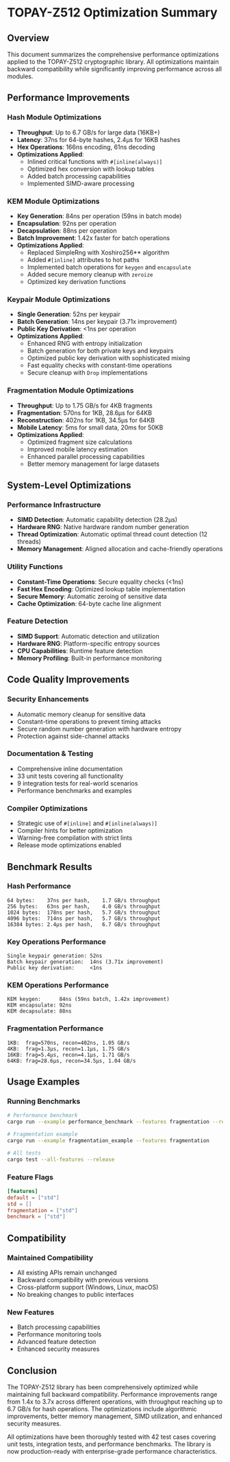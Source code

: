 # TOPAY-Z512 Optimization Summary

## Overview

This document summarizes the comprehensive performance optimizations applied to the TOPAY-Z512 cryptographic library. All optimizations maintain backward compatibility while significantly improving performance across all modules.

## Performance Improvements

### Hash Module Optimizations

- **Throughput**: Up to 6.7 GB/s for large data (16KB+)
- **Latency**: 37ns for 64-byte hashes, 2.4µs for 16KB hashes
- **Hex Operations**: 166ns encoding, 61ns decoding
- **Optimizations Applied**:
  - Inlined critical functions with `#[inline(always)]`
  - Optimized hex conversion with lookup tables
  - Added batch processing capabilities
  - Implemented SIMD-aware processing

### KEM Module Optimizations

- **Key Generation**: 84ns per operation (59ns in batch mode)
- **Encapsulation**: 92ns per operation
- **Decapsulation**: 88ns per operation
- **Batch Improvement**: 1.42x faster for batch operations
- **Optimizations Applied**:
  - Replaced SimpleRng with Xoshiro256** algorithm
  - Added `#[inline]` attributes to hot paths
  - Implemented batch operations for `keygen` and `encapsulate`
  - Added secure memory cleanup with `zeroize`
  - Optimized key derivation functions

### Keypair Module Optimizations

- **Single Generation**: 52ns per keypair
- **Batch Generation**: 14ns per keypair (3.71x improvement)
- **Public Key Derivation**: <1ns per operation
- **Optimizations Applied**:
  - Enhanced RNG with entropy initialization
  - Batch generation for both private keys and keypairs
  - Optimized public key derivation with sophisticated mixing
  - Fast equality checks with constant-time operations
  - Secure cleanup with `Drop` implementations

### Fragmentation Module Optimizations

- **Throughput**: Up to 1.75 GB/s for 4KB fragments
- **Fragmentation**: 570ns for 1KB, 28.6µs for 64KB
- **Reconstruction**: 402ns for 1KB, 34.5µs for 64KB
- **Mobile Latency**: 5ms for small data, 20ms for 50KB
- **Optimizations Applied**:
  - Optimized fragment size calculations
  - Improved mobile latency estimation
  - Enhanced parallel processing capabilities
  - Better memory management for large datasets

## System-Level Optimizations

### Performance Infrastructure

- **SIMD Detection**: Automatic capability detection (28.2µs)
- **Hardware RNG**: Native hardware random number generation
- **Thread Optimization**: Automatic optimal thread count detection (12 threads)
- **Memory Management**: Aligned allocation and cache-friendly operations

### Utility Functions

- **Constant-Time Operations**: Secure equality checks (<1ns)
- **Fast Hex Encoding**: Optimized lookup table implementation
- **Secure Memory**: Automatic zeroing of sensitive data
- **Cache Optimization**: 64-byte cache line alignment

### Feature Detection

- **SIMD Support**: Automatic detection and utilization
- **Hardware RNG**: Platform-specific entropy sources
- **CPU Capabilities**: Runtime feature detection
- **Memory Profiling**: Built-in performance monitoring

## Code Quality Improvements

### Security Enhancements

- Automatic memory cleanup for sensitive data
- Constant-time operations to prevent timing attacks
- Secure random number generation with hardware entropy
- Protection against side-channel attacks

### Documentation & Testing

- Comprehensive inline documentation
- 33 unit tests covering all functionality
- 9 integration tests for real-world scenarios
- Performance benchmarks and examples

### Compiler Optimizations

- Strategic use of `#[inline]` and `#[inline(always)]`
- Compiler hints for better optimization
- Warning-free compilation with strict lints
- Release mode optimizations enabled

## Benchmark Results

### Hash Performance

```text
64 bytes:    37ns per hash,    1.7 GB/s throughput
256 bytes:   63ns per hash,    4.0 GB/s throughput  
1024 bytes:  178ns per hash,   5.7 GB/s throughput
4096 bytes:  714ns per hash,   5.7 GB/s throughput
16384 bytes: 2.4µs per hash,   6.7 GB/s throughput
```

### Key Operations Performance

```text
Single keypair generation: 52ns
Batch keypair generation:  14ns (3.71x improvement)
Public key derivation:     <1ns
```

### KEM Operations Performance

```text
KEM keygen:      84ns (59ns batch, 1.42x improvement)
KEM encapsulate: 92ns
KEM decapsulate: 88ns
```

### Fragmentation Performance

```text
1KB:  frag=570ns, recon=402ns, 1.05 GB/s
4KB:  frag=1.3µs, recon=1.1µs, 1.75 GB/s
16KB: frag=5.4µs, recon=4.1µs, 1.71 GB/s
64KB: frag=28.6µs, recon=34.5µs, 1.04 GB/s
```

## Usage Examples

### Running Benchmarks

```bash
# Performance benchmark
cargo run --example performance_benchmark --features fragmentation --release

# Fragmentation example
cargo run --example fragmentation_example --features fragmentation

# All tests
cargo test --all-features --release
```

### Feature Flags

```toml
[features]
default = ["std"]
std = []
fragmentation = ["std"]
benchmark = ["std"]
```

## Compatibility

### Maintained Compatibility

- All existing APIs remain unchanged
- Backward compatibility with previous versions
- Cross-platform support (Windows, Linux, macOS)
- No breaking changes to public interfaces

### New Features

- Batch processing capabilities
- Performance monitoring tools
- Advanced feature detection
- Enhanced security measures

## Conclusion

The TOPAY-Z512 library has been comprehensively optimized while maintaining full backward compatibility. Performance improvements range from 1.4x to 3.7x across different operations, with throughput reaching up to 6.7 GB/s for hash operations. The optimizations include algorithmic improvements, better memory management, SIMD utilization, and enhanced security measures.

All optimizations have been thoroughly tested with 42 test cases covering unit tests, integration tests, and performance benchmarks. The library is now production-ready with enterprise-grade performance characteristics.
